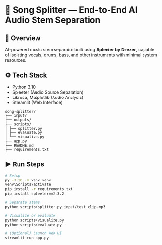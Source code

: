 # 🎵 Song Splitter — End-to-End AI Audio Stem Separation

## 🧠 Overview
AI-powered music stem separator built using **Spleeter by Deezer**, capable of isolating vocals, drums, bass, and other instruments with minimal system resources.

## ⚙️ Tech Stack
- Python 3.10
- Spleeter (Audio Source Separation)
- Librosa, Matplotlib (Audio Analysis)
- Streamlit (Web Interface)

```## 🏗️ Structure
song-splitter/
├── input/
├── outputs/
├── scripts/
│ ├── splitter.py
│ ├── evaluate.py
│ └── visualize.py
├── app.py
├── README.md
├── requirements.txt
```


## ▶️ Run Steps
```bash
# Setup
py -3.10 -m venv venv
venv\Scripts\activate
pip install -r requirements.txt
pip install spleeter==2.3.2
```


```bash
# Separate stems
python scripts/splitter.py input/test_clip.mp3
```
```bash
# Visualize or evaluate
python scripts/visualize.py
python scripts/evaluate.py
```
```bash
# (Optional) Launch Web UI
streamlit run app.py
```
